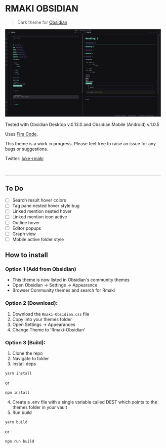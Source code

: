 # RMAKI OBSIDIAN

> Dark theme for [Obsidian](https://obsidian.md/)

![Screenshot of the theme]('./../screenshot.png)

Tested with Obsidian Desktop v.0.13.0 and Obsidian Mobile (Android) v.1.0.5

Uses [Fira Code](https://fonts.google.com/specimen/Fira+Code).

This theme is a work in progress. Please feel free to raise an issue for any bugs or suggestions.

Twitter: [luke-rmaki](https://twitter.com/luke_rmaki)

<br />

---

## To Do

- [ ] Search result hover colors
- [ ] Tag pane nested hover style bug
- [ ] Linked mention nested hover
- [ ] Linked mention icon active
- [ ] Outline hover
- [ ] Editor popups
- [ ] Graph view
- [ ] Mobile active folder style

## How to install
### Option 1 (Add from Obsidian)
- This theme is now listed in Obsidian's community themes
- Open Obsidian -> Settings -> Appearance 
- Browser Community themes and search for Rmaki


### Option 2 (Download):

1. Download the `Rmaki-Obsidian.css` file
2. Copy into your themes folder
3. Open Settings -> Appearances
4. Change Theme to 'Rmaki-Obsidian'

### Option 3 (Build):

1. Clone the repo
2. Navigate to folder
3. Install deps

```bash
yarn install
```

or

```bash
npm install
```

4. Create a .env file with a single variable called DEST which points to the themes folder in your vault
5. Run build

```bash
yarn build
```

or

```bash
npm run build
```

